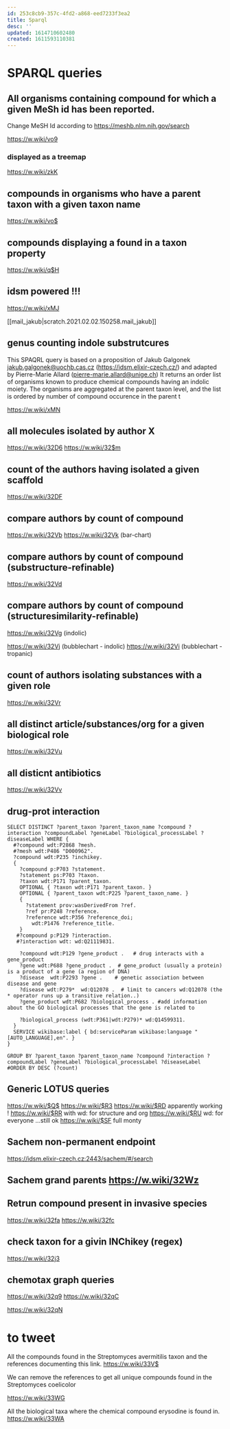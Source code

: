 ```yaml
---
id: 253c8cb9-357c-4fd2-a868-eed7233f3ea2
title: Sparql
desc: ''
updated: 1614710602480
created: 1611593110381
---
```


# SPARQL queries


## All organisms containing compound for which a given MeSh id has been reported.

Change MeSH Id according to https://meshb.nlm.nih.gov/search

https://w.wiki/vo9

### displayed as a treemap

https://w.wiki/zkK


## compounds in organisms who have a parent taxon with a given taxon name

https://w.wiki/vo$


## compounds displaying a found in a taxon property

https://w.wiki/q$H

## idsm powered !!!


https://w.wiki/xMJ

[[mail_jakub|scratch.2021.02.02.150258.mail_jakub]] 

## genus counting indole substrutcures

This SPAQRL query is based on a proposition of Jakub Galgonek <jakub.galgonek@uochb.cas.cz> (https://idsm.elixir-czech.cz/) and adapted by Pierre-Marie Allard (pierre-marie.allard@unige.ch)
It returns an order list of organisms known to produce chemical compounds having an indolic moiety.
The organisms are aggregated at the parent taxon level, and the list is ordered by number of compound occurence in the parent t

https://w.wiki/xMN


## all molecules isolated by author X

https://w.wiki/32D6
https://w.wiki/32$m


## count of the authors having isolated a given scaffold

https://w.wiki/32DF

## compare authors by count of compound

https://w.wiki/32Vb
https://w.wiki/32Vk (bar-chart)


## compare authors by count of compound (substructure-refinable)

https://w.wiki/32Vd

## compare authors by count of compound (structuresimilarity-refinable)

https://w.wiki/32Vg (indolic)

https://w.wiki/32Vj (bubblechart - indolic)
https://w.wiki/32Vi (bubblechart - tropanic)

## count of authors isolating substances with a given role

https://w.wiki/32Vr

## all distinct article/substances/org for a given biological role

https://w.wiki/32Vu

## all disticnt antibiotics

https://w.wiki/32Vv


## drug-prot interaction 

```SPARQL
SELECT DISTINCT ?parent_taxon ?parent_taxon_name ?compound ?interaction ?compoundLabel ?geneLabel ?biological_processLabel ?diseaseLabel WHERE {
  #?compound wdt:P2868 ?mesh.
  #?mesh wdt:P486 "D000962".
  ?compound wdt:P235 ?inchikey.
  {
    ?compound p:P703 ?statement.
    ?statement ps:P703 ?taxon.
    ?taxon wdt:P171 ?parent_taxon.
    OPTIONAL { ?taxon wdt:P171 ?parent_taxon. }
    OPTIONAL { ?parent_taxon wdt:P225 ?parent_taxon_name. }
    {
      ?statement prov:wasDerivedFrom ?ref.
      ?ref pr:P248 ?reference.
      ?reference wdt:P356 ?reference_doi;
        wdt:P1476 ?reference_title.
    }
   #?compound p:P129 ?interaction.
   #?interaction wdt: wd:Q21119831.
    
    ?compound wdt:P129 ?gene_product .   # drug interacts with a gene_product
    ?gene wdt:P688 ?gene_product .  # gene_product (usually a protein) is a product of a gene (a region of DNA)
    ?disease  wdt:P2293 ?gene .    # genetic association between disease and gene
    ?disease wdt:P279*  wd:Q12078 .  # limit to cancers wd:Q12078 (the * operator runs up a transitive relation..)
    ?gene_product wdt:P682 ?biological_process . #add information about the GO biological processes that the gene is related to 

    ?biological_process (wdt:P361|wdt:P279)* wd:Q14599311.
  }
  SERVICE wikibase:label { bd:serviceParam wikibase:language "[AUTO_LANGUAGE],en". }
}
  
GROUP BY ?parent_taxon ?parent_taxon_name ?compound ?interaction ?compoundLabel ?geneLabel ?biological_processLabel ?diseaseLabel
#ORDER BY DESC (?count)
```


## Generic LOTUS queries

https://w.wiki/$Q$
https://w.wiki/$R3
https://w.wiki/$RD apparently working !
https://w.wiki/$RR with wd: for structure and org
https://w.wiki/$RU wd: for everyone ...still ok
https://w.wiki/$SF full monty

## Sachem non-permanent endpoint

https://idsm.elixir-czech.cz:2443/sachem/#/search


## Sachem grand parents https://w.wiki/32Wz

## Retrun compound present in invasive species

https://w.wiki/32fa
https://w.wiki/32fc

## check taxon for a givin INChikey (regex)

https://w.wiki/32j3

## chemotax graph queries

https://w.wiki/32q9
https://w.wiki/32qC


https://w.wiki/32qN


# to tweet 

All the compounds found in the Streptomyces avermitilis taxon and the references documenting this link. 
https://w.wiki/33V$

We can remove the references to get all unique compounds found in the Streptomyces coelicolor

https://w.wiki/33WG



All the biological taxa where the chemical compound erysodine is found in.
https://w.wiki/33WA


